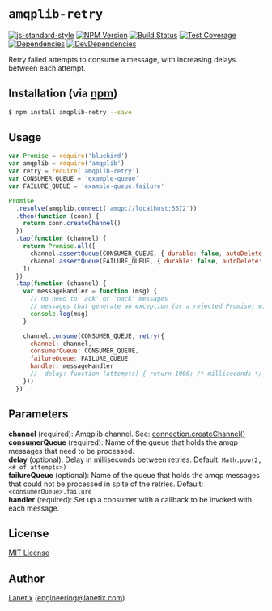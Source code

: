 # `amqplib-retry`

[![js-standard-style](https://cdn.rawgit.com/feross/standard/master/badge.svg)](https://github.com/feross/standard)
[![NPM Version][npm-image]][npm-url]
[![Build Status][travis-image]][travis-url]
[![Test Coverage][coveralls-image]][coveralls-url]
[![Dependencies][dependencies-image]][dependencies-url]
[![DevDependencies][dependencies-dev-image]][dependencies-dev-url]

Retry failed attempts to consume a message, with increasing delays between each attempt.


## Installation (via [npm](https://npmjs.org/package/amqplib-retry))

```bash
$ npm install amqplib-retry --save
```

## Usage

```javascript
var Promise = require('bluebird')
var amqplib = require('amqplib')
var retry = require('amqplib-retry')
var CONSUMER_QUEUE = 'example-queue'
var FAILURE_QUEUE = 'example-queue.failure'

Promise
  .resolve(amqplib.connect('amqp://localhost:5672'))
  .then(function (conn) {
    return conn.createChannel()
  })
  .tap(function (channel) {
    return Promise.all([
      channel.assertQueue(CONSUMER_QUEUE, { durable: false, autoDelete: true }),
      channel.assertQueue(FAILURE_QUEUE, { durable: false, autoDelete: true })
    ])
  })
  .tap(function (channel) {
    var messageHandler = function (msg) {
      // no need to 'ack' or 'nack' messages
      // messages that generate an exception (or a rejected Promise) will be retried
      console.log(msg)
    }

    channel.consume(CONSUMER_QUEUE, retry({
      channel: channel,
      consumerQueue: CONSUMER_QUEUE,
      failureQueue: FAILURE_QUEUE,
      handler: messageHandler
      //  delay: function (attempts) { return 1000; /* milliseconds */ }
    }))
  })
```

## Parameters

__channel__ (required): Amqplib channel. See: [connection.createChannel()](http://www.squaremobius.net/amqp.node/channel_api.html#model_createChannel)  
__consumerQueue__ (required): Name of the queue that holds the amqp messages that need to be processed.  
__delay__ (optional): Delay in milliseconds between retries.  Default: `Math.pow(2, <# of attempts>)`  
__failureQueue__ (optional):  Name of the queue that holds the amqp messages that could not be processed in spite of the retries.  Default: `<consumerQueue>.failure`  
__handler__ (required): Set up a consumer with a callback to be invoked with each message.  

## License

[MIT License](http://www.opensource.org/licenses/mit-license.php)

## Author

[Lanetix](https://github.com/lanetix) ([engineering@lanetix.com](mailto:engineering@lanetix.com))

[npm-image]: https://img.shields.io/npm/v/amqplib-retry.svg?style=flat-square
[npm-url]: https://npmjs.org/package/amqplib-retry
[travis-image]: http://img.shields.io/travis/lanetix/node-amqplib-retry.svg?style=flat-square
[travis-url]: https://travis-ci.org/lanetix/node-amqplib-retry
[coveralls-image]: http://img.shields.io/coveralls/lanetix/node-amqplib-retry.svg?style=flat-square
[coveralls-url]: https://coveralls.io/r/lanetix/node-amqplib-retry
[dependencies-image]: https://david-dm.org/lanetix/node-amqplib-retry/status.svg
[dependencies-url]: https://david-dm.org/lanetix/node-amqplib-retry
[dependencies-dev-image]: https://david-dm.org/lanetix/node-amqplib-retry/dev-status.svg
[dependencies-dev-url]: https://david-dm.org/lanetix/node-amqplib-retry?type=dev
